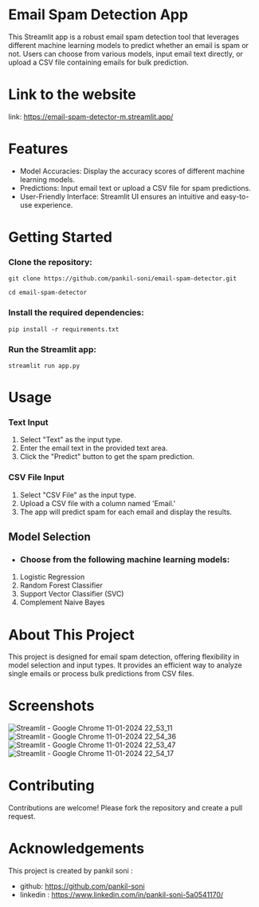 # Email Spam Detection App

This Streamlit app is a robust email spam detection tool that leverages different machine learning models to predict whether an email is spam or not. Users can choose from various models, input email text directly, or upload a CSV file containing emails for bulk prediction.

# Link to the website
link: https://email-spam-detector-m.streamlit.app/

# Features
- Model Accuracies: Display the accuracy scores of different machine learning models.
- Predictions: Input email text or upload a CSV file for spam predictions.
- User-Friendly Interface: Streamlit UI ensures an intuitive and easy-to-use experience.

# Getting Started
### Clone the repository:
```
git clone https://github.com/pankil-soni/email-spam-detector.git 
```
```
cd email-spam-detector
```

### Install the required dependencies:
```
pip install -r requirements.txt
```

### Run the Streamlit app:
```
streamlit run app.py
```

# Usage
### Text Input
1. Select "Text" as the input type.
2. Enter the email text in the provided text area.
3. Click the "Predict" button to get the spam prediction.

### CSV File Input
1. Select "CSV File" as the input type.
2. Upload a CSV file with a column named 'Email.'
3. The app will predict spam for each email and display the results.

## Model Selection
- ### Choose from the following machine learning models:

1. Logistic Regression
2. Random Forest Classifier
3. Support Vector Classifier (SVC)
3. Complement Naive Bayes

# About This Project
This project is designed for email spam detection, offering flexibility in model selection and input types. It provides an efficient way to analyze single emails or process bulk predictions from CSV files.

# Screenshots
![Streamlit - Google Chrome 11-01-2024 22_53_11](https://github.com/pankil-soni/email-spam-detector/assets/116267467/b2a1acf0-d6ba-4a83-9147-5cd33aa0dd6b)
![Streamlit - Google Chrome 11-01-2024 22_54_36](https://github.com/pankil-soni/email-spam-detector/assets/116267467/370cc9bc-ddb0-4fed-9f2b-1f612110e324)
![Streamlit - Google Chrome 11-01-2024 22_53_47](https://github.com/pankil-soni/email-spam-detector/assets/116267467/4a931bd3-4cdb-42e2-bf89-6a1a6b210676)
![Streamlit - Google Chrome 11-01-2024 22_54_17](https://github.com/pankil-soni/email-spam-detector/assets/116267467/4802e1aa-0a1d-4e2d-8346-e7f6e0d18f85)

# Contributing
Contributions are welcome! Please fork the repository and create a pull request.

# Acknowledgements
This project is created by pankil soni :
- github: https://github.com/pankil-soni
- linkedin : https://www.linkedin.com/in/pankil-soni-5a0541170/
